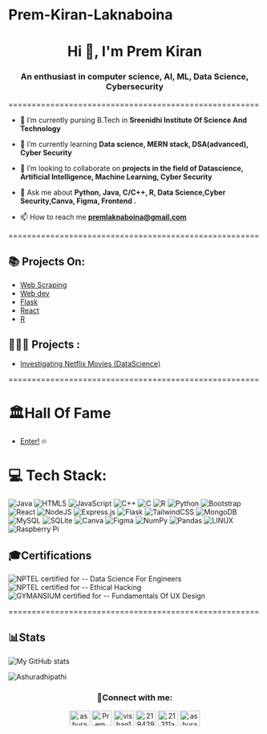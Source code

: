 # Prem-Kiran-Laknaboina
<h1 align="center">Hi 👋, I'm Prem Kiran</h1>
<h3 align="center">An enthusiast in computer science, AI, ML, Data Science, Cybersecurity</h3>
======================================================

-  📜 I’m currently pursing B.Tech in **Sreenidhi Institute Of Science And Technology**

- 🔭 I’m currently learning **Data science, MERN stack, DSA(advanced), Cyber Security**

- 🤝 I’m looking to collaborate on **projects in the field of Datascience, Artificial Intelligence, Machine Learning, Cyber Security**

- 💬 Ask me about **Python, Java, C/C++, R, Data Science,Cyber Security,Canva, Figma, Frontend .**

- 📫 How to reach me **premlaknaboina@gmail.com**

======================================================
<br>
## 📚 Projects On:
- <a href= https://github.com/Ashuradhipathi/Webscraping->Web Scraping</a>
- <a href= https://github.com/Ashuradhipathi/WebDev>Web dev</a>
- <a href= https://github.com/Ashuradhipathi/Flask>Flask </a>
- <a href= https://github.com/Ashuradhipathi/React> React </a>
- <a href= https://github.com/Ashuradhipathi/Learn-R>R </a>

## 👨🏽‍💻 Projects :
- <a href= https://github.com/Ashuradhipathi/Investigating-Netflix-Movies-and-Guest-Stars-in-The-Office> Investigating Netflix Movies (DataScience)</a>

======================================================
# 🏛️**Hall Of Fame**
-  [Enter!](https://github.com/Ashuradhipathi/Ashuradhipathi/blob/main/Hall_of_Fame.md) 🔥

# 💻 Tech Stack:
![Java](https://img.shields.io/badge/java-%23ED8B00.svg?style=for-the-badge&logo=java&logoColor=white) ![HTML5](https://img.shields.io/badge/html5-%23E34F26.svg?style=for-the-badge&logo=html5&logoColor=white) ![JavaScript](https://img.shields.io/badge/javascript-%23323330.svg?style=for-the-badge&logo=javascript&logoColor=%23F7DF1E) ![C++](https://img.shields.io/badge/c++-%2300599C.svg?style=for-the-badge&logo=c%2B%2B&logoColor=white) ![C](https://img.shields.io/badge/c-%2300599C.svg?style=for-the-badge&logo=c&logoColor=white) ![R](https://img.shields.io/badge/r-%23276DC3.svg?style=for-the-badge&logo=r&logoColor=white) ![Python](https://img.shields.io/badge/python-3670A0?style=for-the-badge&logo=python&logoColor=ffdd54) ![Bootstrap](https://img.shields.io/badge/bootstrap-%23563D7C.svg?style=for-the-badge&logo=bootstrap&logoColor=white) ![React](https://img.shields.io/badge/react-%2320232a.svg?style=for-the-badge&logo=react&logoColor=%2361DAFB) ![NodeJS](https://img.shields.io/badge/node.js-6DA55F?style=for-the-badge&logo=node.js&logoColor=white) ![Express.js](https://img.shields.io/badge/express.js-%23404d59.svg?style=for-the-badge&logo=express&logoColor=%2361DAFB) ![Flask](https://img.shields.io/badge/flask-%23000.svg?style=for-the-badge&logo=flask&logoColor=white) ![TailwindCSS](https://img.shields.io/badge/tailwindcss-%2338B2AC.svg?style=for-the-badge&logo=tailwind-css&logoColor=white) ![MongoDB](https://img.shields.io/badge/MongoDB-%234ea94b.svg?style=for-the-badge&logo=mongodb&logoColor=white) ![MySQL](https://img.shields.io/badge/mysql-%2300f.svg?style=for-the-badge&logo=mysql&logoColor=white) ![SQLite](https://img.shields.io/badge/sqlite-%2307405e.svg?style=for-the-badge&logo=sqlite&logoColor=white) ![Canva](https://img.shields.io/badge/Canva-%2300C4CC.svg?style=for-the-badge&logo=Canva&logoColor=white) 	![Figma](https://img.shields.io/badge/figma-%23F24E1E.svg?style=for-the-badge&logo=figma&logoColor=white) ![NumPy](https://img.shields.io/badge/numpy-%23013243.svg?style=for-the-badge&logo=numpy&logoColor=white) ![Pandas](https://img.shields.io/badge/pandas-%23150458.svg?style=for-the-badge&logo=pandas&logoColor=white) ![LINUX](https://img.shields.io/badge/Linux-FCC624?style=for-the-badge&logo=linux&logoColor=black) ![Raspberry Pi](https://img.shields.io/badge/-RaspberryPi-C51A4A?style=for-the-badge&logo=Raspberry-Pi) 
<br> 

## 🎓Certifications
![NPTEL](https://img.shields.io/badge/NPTEL-SWAYAM-red)  certified for -- Data Science For Engineers<br>
![NPTEL](https://img.shields.io/badge/NPTEL-SWAYAM-red)  certified for -- Ethical Hacking<br>
![GYMANSIUM](https://img.shields.io/badge/GYMNASIUM----blackGREEN) certified for -- Fundamentals Of UX Design

======================================================

## 📊Stats

![My GitHub stats](https://github-readme-stats.vercel.app/api?username=Ashuradhipathi&show_icons=true&theme=transparent)

<p align="left"><img align="center" src="https://github-readme-stats.vercel.app/api/top-langs?username=Ashuradhipathi&show_icons=true&locale=en&layout=compact" alt="Ashuradhipathi" /></p>


<h3 align="center">📲Connect with me:</h3>
<p align="center">
<a href="https://dev.to/ashuradhipathi" target="blank"><img align="center" src="https://raw.githubusercontent.com/rahuldkjain/github-profile-readme-generator/master/src/images/icons/Social/devto.svg" alt="ashuradhipathi" height="30" width="40" /></a>
<a href="https://twitter.com/Prem_Kiran_" target="blank"><img align="center" src="https://raw.githubusercontent.com/rahuldkjain/github-profile-readme-generator/master/src/images/icons/Social/twitter.svg" alt="Prem_Kiran_" height="30" width="40" /></a>
<a href="https://linkedin.com/in/https://www.linkedin.com/in/prem-laknaboina-684b40261/" target="blank"><img align="center" src="https://raw.githubusercontent.com/rahuldkjain/github-profile-readme-generator/master/src/images/icons/Social/linked-in-alt.svg" alt="vishan1" height="30" width="40" /></a>
<a href="https://stackoverflow.com/users/21942981" target="blank"><img align="center" src="https://raw.githubusercontent.com/rahuldkjain/github-profile-readme-generator/master/src/images/icons/Social/stack-overflow.svg" alt="21942981" height="30" width="40" /></a>
<a href="https://www.hackerrank.com/21311a6611" target="blank"><img align="center" src="https://raw.githubusercontent.com/rahuldkjain/github-profile-readme-generator/master/src/images/icons/Social/hackerrank.svg" alt="21311a6611" height="30" width="40" /></a>
<a href="https://discord.gg/ashura#5112" target="blank"><img align="center" src="https://raw.githubusercontent.com/rahuldkjain/github-profile-readme-generator/master/src/images/icons/Social/discord.svg" alt="ashura#5112" height="30" width="40" /></a>
</p>

